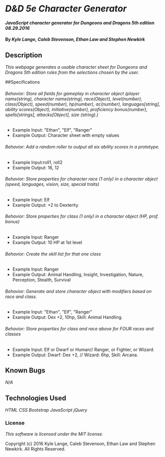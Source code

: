 # _D&D 5e Character Generator_

#### _JavaScript character generator for Dungeons and Dragons 5th edition 08.29.2016_

#### By _**Kyle Lange, Caleb Stevenson, Ethan Law and Stephen Newkirk**_

## Description

_This webpage generates a usable character sheet for Dungeons and Dragons 5th edition rules from the selections chosen by the user._

##Specifications

###### Behavior: Store all fields for gameplay in character object (player name(string), character name(string), race(Object), level(number), class(Object), speed(number), hp(number), ac(number), languages[string], ability scores(Object), initiative(number), proficiency bonus(number), spells[strings], attacks[Object], size (string).)

* Example Input: "Ethan", "Elf", "Ranger"
* Example Output: Character sheet with empty values

###### Behavior: Add a random roller to output all six ability scores in a prototype.

* Example Input:roll1, roll2
* Example Output: 16, 12

###### Behavior: Store properties for character race (1 only) in a character object (speed, languages, vision, size, special traits)

* Example Input: Elf
* Example Output: +2 to Dexterity

###### Behavior: Store properties for class (1 only) in a character object (HP, prof. bonus)

* Example Input: Ranger
* Example Output: 10 HP at 1st level


###### Behavior: Create the skill list for that one class

* Example Input: Ranger
* Example Output: Animal Handling, Insight, Investigation, Nature, Perception, Stealth, Survival

###### Behavior: Generate and store character object with modifiers based on race and class.

* Example Input: "Ethan", "Elf", "Ranger"
* Example Output: Dex +2, 10hp, Skill: Animal Handling.

###### Behavior: Store properties for class and race above for FOUR races and classes

* Example Input: Elf or Dwarf or Human// Ranger, or Fighter, or Wizard.
* Example Output: Dwarf: Dex +2, // Wizard: 6hp, Skill: Arcana.

## Known Bugs

_N/A_

## Technologies Used

_HTML_
_CSS_
_Bootstrap_
_JavaScript_
_jQuery_

### License

_This software is licensed under the MIT license._

Copyright (c) 2016 Kyle Lange, Caleb Stevenson, Ethan Law and Stephen Newkirk. All Rights Reserved.

